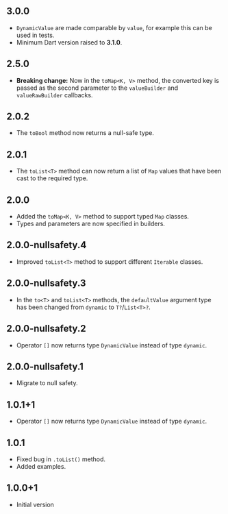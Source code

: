 ## 3.0.0

* `DynamicValue` are made comparable by `value`, for example this can be used in tests.
* Minimum Dart version raised to **3.1.0**.

## 2.5.0

* **Breaking change:** Now in the `toMap<K, V>` method, the converted key is passed as the second parameter to the `valueBuilder` and `valueRawBuilder` callbacks.

## 2.0.2

* The `toBool` method now returns a null-safe type.

## 2.0.1

* The `toList<T>` method can now return a list of `Map` values that have been cast to the required type.

## 2.0.0

* Added the `toMap<K, V>` method to support typed `Map` classes.
* Types and parameters are now specified in builders.

## 2.0.0-nullsafety.4

* Improved `toList<T>` method to support different `Iterable` classes.

## 2.0.0-nullsafety.3

* In the `to<T>` and `toList<T>` methods, the `defaultValue` argument type has been changed from `dynamic` to `T?`/`List<T>?`.

## 2.0.0-nullsafety.2

* Operator `[]` now returns type `DynamicValue` instead of type `dynamic`. 

## 2.0.0-nullsafety.1

* Migrate to null safety.

## 1.0.1+1

* Operator `[]` now returns type `DynamicValue` instead of type `dynamic`. 

## 1.0.1

* Fixed bug in `.toList()` method.
* Added examples.

## 1.0.0+1

* Initial version
